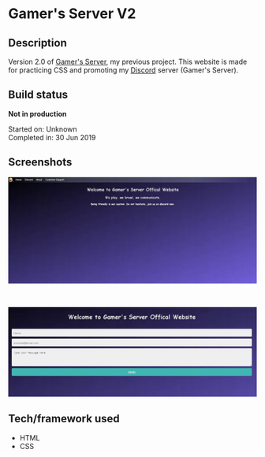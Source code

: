 # Gamer's Server V2

## Description

Version 2.0 of [Gamer's Server](https://github.com/yewyewXD/Gamer-s-Server-V1), my previous project. This website is made for practicing CSS and promoting my [Discord](https://discord.com/invite/tWEcP9z) server (Gamer's Server).

## Build status

**Not in production**

Started on: Unknown <br>
Completed in: 30 Jun 2019 <br>

## Screenshots

![Landing Page](https://github.com/yewyewXD/Gamer-s-Server-V2/blob/master/readme-images/landing.JPG?raw=true "Landing Page")

<br>

![Contact Form](https://github.com/yewyewXD/Gamer-s-Server-V2/blob/master/readme-images/contactForm.JPG?raw=true "Contact Form")

## Tech/framework used

- HTML
- CSS
